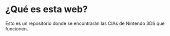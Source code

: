 # ¿Qué es esta web?
Esto es un repositorio donde se encontrarán las CIAs de Nintendo 3DS que funcionen.

